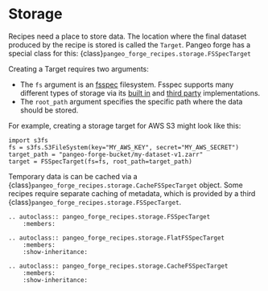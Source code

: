 # Storage

Recipes need a place to store data.
The location where the final dataset produced by the recipe is stored is called the
``Target``. Pangeo forge has a special class for this: {class}`pangeo_forge_recipes.storage.FSSpecTarget`

Creating a Target requires two arguments:
- The ``fs`` argument is an [fsspec](https://filesystem-spec.readthedocs.io/en/latest/)
  filesystem. Fsspec supports many different types of storage via its
  [built in](https://filesystem-spec.readthedocs.io/en/latest/api.html#built-in-implementations)
  and [third party](https://filesystem-spec.readthedocs.io/en/latest/api.html#other-known-implementations)
  implementations.
- The `root_path` argument specifies the specific path where the data should be stored.

For example, creating a storage target for AWS S3 might look like this:
```{code-block} python
import s3fs
fs = s3fs.S3FileSystem(key="MY_AWS_KEY", secret="MY_AWS_SECRET")
target_path = "pangeo-forge-bucket/my-dataset-v1.zarr"
target = FSSpecTarget(fs=fs, root_path=target_path)
```

Temporary data is can be cached via a {class}`pangeo_forge_recipes.storage.CacheFSSpecTarget` object.
Some recipes require separate caching of metadata, which is provided by a third {class}`pangeo_forge_recipes.storage.FSSpecTarget`.

```{eval-rst}
.. autoclass:: pangeo_forge_recipes.storage.FSSpecTarget
    :members:
```

```{eval-rst}
.. autoclass:: pangeo_forge_recipes.storage.FlatFSSpecTarget
    :members:
    :show-inheritance:
```

```{eval-rst}
.. autoclass:: pangeo_forge_recipes.storage.CacheFSSpecTarget
    :members:
    :show-inheritance:
```
